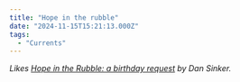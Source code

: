 ```yaml
---
title: "Hope in the rubble"
date: "2024-11-15T15:21:13.000Z"
tags: 
  - "Currents"
---
```


_Likes [Hope in the Rubble: a birthday request](https://dansinker.com/posts/2024-11-14-gaza-skate-team/) by Dan Sinker._
